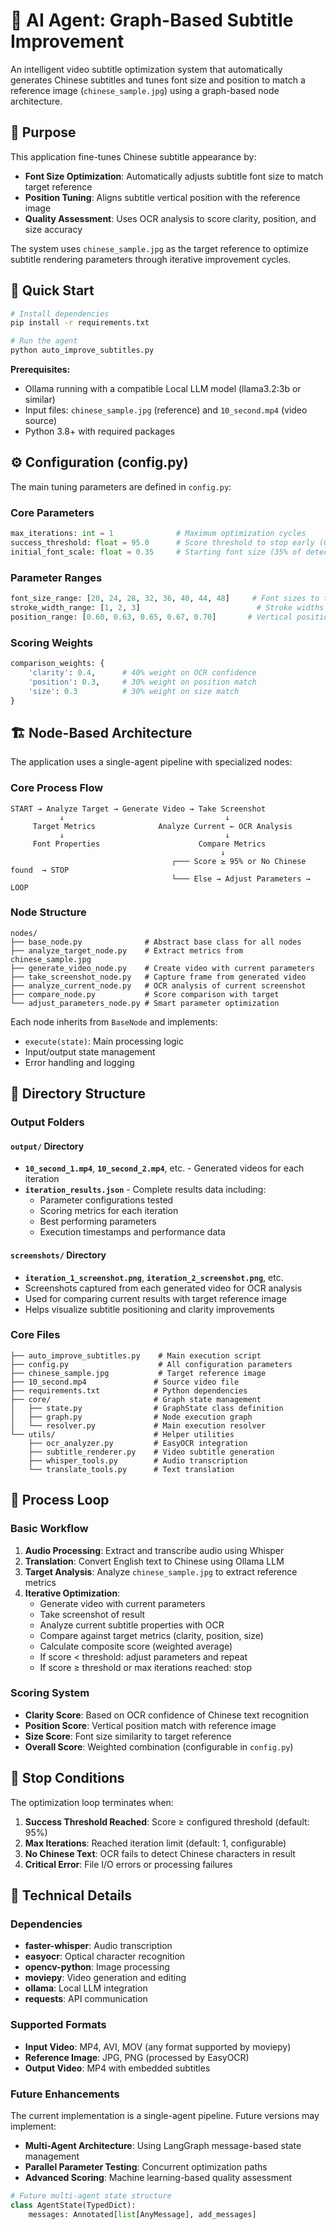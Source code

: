 # 🤖 AI Agent: Graph-Based Subtitle Improvement

An intelligent video subtitle optimization system that automatically generates Chinese subtitles and tunes font size and position to match a reference image (`chinese_sample.jpg`) using a graph-based node architecture.

## 🎯 **Purpose**

This application fine-tunes Chinese subtitle appearance by:
- **Font Size Optimization**: Automatically adjusts subtitle font size to match target reference
- **Position Tuning**: Aligns subtitle vertical position with the reference image
- **Quality Assessment**: Uses OCR analysis to score clarity, position, and size accuracy

The system uses `chinese_sample.jpg` as the target reference to optimize subtitle rendering parameters through iterative improvement cycles.

## 🚀 **Quick Start**

```bash
# Install dependencies
pip install -r requirements.txt

# Run the agent
python auto_improve_subtitles.py
```

**Prerequisites:**
- Ollama running with a compatible Local LLM model (llama3.2:3b or similar)
- Input files: `chinese_sample.jpg` (reference) and `10_second.mp4` (video source)
- Python 3.8+ with required packages

## ⚙️ **Configuration (config.py)**

The main tuning parameters are defined in `config.py`:

### **Core Parameters**
```python
max_iterations: int = 1              # Maximum optimization cycles
success_threshold: float = 95.0      # Score threshold to stop early (0-100%)
initial_font_scale: float = 0.35     # Starting font size (35% of detected size)
```

### **Parameter Ranges**
```python
font_size_range: [20, 24, 28, 32, 36, 40, 44, 48]     # Font sizes to test
stroke_width_range: [1, 2, 3]                          # Stroke widths to try
position_range: [0.60, 0.63, 0.65, 0.67, 0.70]       # Vertical positions (0-1)
```

### **Scoring Weights**
```python
comparison_weights: {
    'clarity': 0.4,      # 40% weight on OCR confidence
    'position': 0.3,     # 30% weight on position match  
    'size': 0.3          # 30% weight on size match
}
```

## 🏗️ **Node-Based Architecture**

The application uses a single-agent pipeline with specialized nodes:

### **Core Process Flow**
```
START → Analyze Target → Generate Video → Take Screenshot 
           ↓                                    ↓
     Target Metrics              Analyze Current ← OCR Analysis
           ↓                                    ↓
     Font Properties                      Compare Metrics
                                               ↓
                                    ┌─── Score ≥ 95% or No Chinese found  → STOP
                                    └─── Else → Adjust Parameters → LOOP
```

### **Node Structure**
```
nodes/
├── base_node.py              # Abstract base class for all nodes
├── analyze_target_node.py    # Extract metrics from chinese_sample.jpg
├── generate_video_node.py    # Create video with current parameters
├── take_screenshot_node.py   # Capture frame from generated video
├── analyze_current_node.py   # OCR analysis of current screenshot
├── compare_node.py           # Score comparison with target
└── adjust_parameters_node.py # Smart parameter optimization
```

Each node inherits from `BaseNode` and implements:
- `execute(state)`: Main processing logic
- Input/output state management
- Error handling and logging

## 📁 **Directory Structure**

### **Output Folders**

#### **`output/` Directory**
- **`10_second_1.mp4`**, **`10_second_2.mp4`**, etc. - Generated videos for each iteration
- **`iteration_results.json`** - Complete results data including:
  - Parameter configurations tested
  - Scoring metrics for each iteration
  - Best performing parameters
  - Execution timestamps and performance data

#### **`screenshots/` Directory** 
- **`iteration_1_screenshot.png`**, **`iteration_2_screenshot.png`**, etc.
- Screenshots captured from each generated video for OCR analysis
- Used for comparing current results with target reference image
- Helps visualize subtitle positioning and clarity improvements

### **Core Files**
```
├── auto_improve_subtitles.py    # Main execution script
├── config.py                    # All configuration parameters
├── chinese_sample.jpg           # Target reference image
├── 10_second.mp4               # Source video file
├── requirements.txt            # Python dependencies
├── core/                       # Graph state management
│   ├── state.py                # GraphState class definition
│   ├── graph.py                # Node execution graph
│   └── resolver.py             # Main execution resolver
└── utils/                      # Helper utilities
    ├── ocr_analyzer.py         # EasyOCR integration
    ├── subtitle_renderer.py    # Video subtitle generation
    ├── whisper_tools.py        # Audio transcription
    └── translate_tools.py      # Text translation
```

## 🔄 **Process Loop**

### **Basic Workflow**
1. **Audio Processing**: Extract and transcribe audio using Whisper
2. **Translation**: Convert English text to Chinese using Ollama LLM
3. **Target Analysis**: Analyze `chinese_sample.jpg` to extract reference metrics
4. **Iterative Optimization**:
   - Generate video with current parameters
   - Take screenshot of result
   - Analyze current subtitle properties with OCR
   - Compare against target metrics (clarity, position, size)
   - Calculate composite score (weighted average)
   - If score < threshold: adjust parameters and repeat
   - If score ≥ threshold or max iterations reached: stop

### **Scoring System**
- **Clarity Score**: Based on OCR confidence of Chinese text recognition
- **Position Score**: Vertical position match with reference image
- **Size Score**: Font size similarity to target reference
- **Overall Score**: Weighted combination (configurable in `config.py`)

## 🛑 **Stop Conditions**

The optimization loop terminates when:
1. **Success Threshold Reached**: Score ≥ configured threshold (default: 95%)
2. **Max Iterations**: Reached iteration limit (default: 1, configurable)
3. **No Chinese Text**: OCR fails to detect Chinese characters in result
4. **Critical Error**: File I/O errors or processing failures

## 🔧 **Technical Details**

### **Dependencies**
- **faster-whisper**: Audio transcription
- **easyocr**: Optical character recognition
- **opencv-python**: Image processing
- **moviepy**: Video generation and editing
- **ollama**: Local LLM integration
- **requests**: API communication

### **Supported Formats**
- **Input Video**: MP4, AVI, MOV (any format supported by moviepy)
- **Reference Image**: JPG, PNG (processed by EasyOCR)
- **Output Video**: MP4 with embedded subtitles

### **Future Enhancements**
The current implementation is a single-agent pipeline. Future versions may implement:
- **Multi-Agent Architecture**: Using LangGraph message-based state management
- **Parallel Parameter Testing**: Concurrent optimization paths
- **Advanced Scoring**: Machine learning-based quality assessment

```python
# Future multi-agent state structure
class AgentState(TypedDict):
    messages: Annotated[list[AnyMessage], add_messages]
```